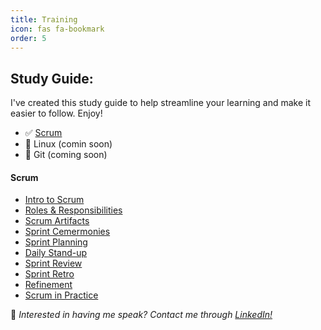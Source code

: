 ```yaml
---
title: Training
icon: fas fa-bookmark
order: 5
---
```


## Study Guide:
I've created this study guide to help streamline your learning and make it easier to follow. Enjoy!
- ✅ [Scrum](#scrum)
- 🔲 Linux (comin soon)
- 🔲 Git (coming soon)

#### Scrum
- [Intro to Scrum](https://rkkoranteng.com/posts/scrum-intro/)
- [Roles & Responsibilities](https://rkkoranteng.com/posts/scrum-roles-and-responsibilities/)
- [Scrum Artifacts](https://rkkoranteng.com/posts/scrum-artifacts/)
- [Sprint Cemermonies](https://rkkoranteng.com/posts/scrum-ceremonies)
- [Sprint Planning](https://rkkoranteng.com/posts/scrum-sprint-planning/)
- [Daily Stand-up](#)
- [Sprint Review](#)
- [Sprint Retro](#)
- [ Refinement](#)
- [ Scrum in Practice](#)

📢 _Interested in having me speak? Contact me through [LinkedIn!](https://www.linkedin.com/in/richard-koranteng)_
